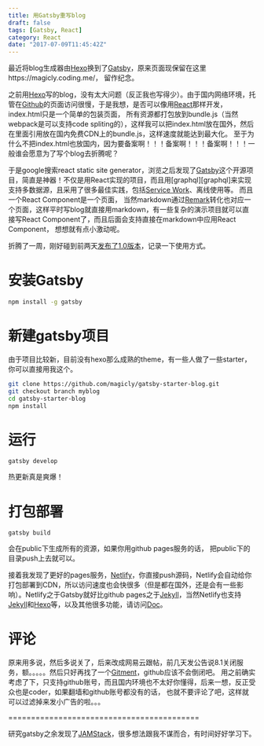 ```yaml
---
title: 用Gatsby重写blog
draft: false
tags: [Gatsby, React]
category: React
date: "2017-07-09T11:45:42Z"
---
```


最近将blog生成器由[Hexo][hexo]换到了[Gatsby][gatsby]，原来页面现保留在这里https://magicly.coding.me/， 留作纪念。

之前用[Hexo](https://hexo.io)写的blog，没有太大问题（反正我也写得少）。由于国内网络环境，托管在[Github](https://github.cm)的页面访问很慢，于是我想，是否可以像用[React](https://facebook.github.io/react/)那样开发， index.html只是一个简单的包装页面， 所有资源都打包放到bundle.js（当然webpack是可以支持code spliting的），这样我可以把index.html放在国外，然后在里面引用放在国内免费CDN上的bundle.js，这样速度就能达到最大化。 至于为什么不把index.html也放国内，因为要备案啊！！！备案啊！！！备案啊！！！一般谁会愿意为了写个blog去折腾呢？

于是google搜索react static site generator，浏览之后发现了[Gatsby][gatsby]这个开源项目，简直是神器！不仅是用React实现的项目，而且用[graphql][graphql]来实现支持多数据源，且采用了很多最佳实践，包括[Service Work](https://developers.google.com/web/fundamentals/getting-started/primers/service-workers)、离线使用等。 而且一个React Component是一个页面， 当然markdown通过[Remark](http://remark.js.org/)转化也对应一个页面，这样平时写blog就直接用markdown，有一些复杂的演示项目就可以直接写React Component了，而且后面会支持直接在markdown中应用React Component， 想想就有点小激动呢。

折腾了一周，刚好碰到前两天[发布了1.0版本](https://twitter.com/gatsbyjs/status/883051117013123072)，记录一下使用方式。

# 安装Gatsby
```bash
npm install -g gatsby
```

# 新建gatsby项目
由于项目比较新，目前没有hexo那么成熟的theme，有一些人做了一些starter， 你可以直接用我这个。
```bash
git clone https://github.com/magicly/gatsby-starter-blog.git
git checkout branch myblog
cd gatsby-starter-blog
npm install
```

# 运行
```
gatsby develop
```
热更新真是爽爆！

# 打包部署
```
gatsby build
```
会在public下生成所有的资源，如果你用github pages服务的话， 把public下的目录push上去就可以。

接着我发现了更好的pages服务，[Netlify][netlify]，你直接push源码，Netlify会自动给你打包部署到CDN，所以访问速度也会快很多（但是都在国外，还是会有一些影响）。Netlify之于Gatsby就好比github pages之于[Jekyll][jekyll]，当然Netlify也支持[Jekyll][jekyll]和[Hexo][hexo]等，以及其他很多功能，请访问[Doc](https://www.netlify.com/docs/)。

# 评论
原来用多说，然后多说关了，后来改成网易云跟帖，前几天发公告说8.1关闭服务，额。。。。。然后只好再找了一个[Gitment](https://github.com/imsun/gitment)，github应该不会倒闭吧。 用之前确实考虑了下，只支持github账号，而且国内环境也不太好你懂得，后来一想，反正受众也是coder，如果翻墙和github账号都没有的话， 也就不要评论了吧，这样就可以过滤掉来发小广告的啦。。。

==========================================

研究gatsby之余发现了[JAMStack](https://jamstack.org/)，很多想法跟我不谋而合，有时间好好学习下。


[hexo]: <https://hexo.io>
[gatsby]: <https://github.com/gatsbyjs/gatsby>
[netlify]: <https://netlify.com/>
[jekyll]: <https://github.com/jekyll/jekyll>